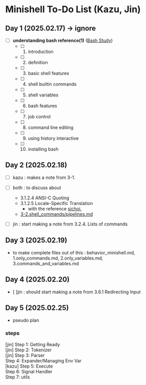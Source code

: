 # Minishell To‐Do List (Kazu, Jin)
## Day 1 (2025.02.17) -> ignore
- [ ] **understanding bash reference(1)**
  ([Bash Study](https://grizzly-touch-858.notion.site/minishell-483e1e34034f42f4b2afeb2ad4b989aa))
	- [ ] 1. introduction  
	- [ ] 2. definition  
	- [ ] 3. basic shell features  
	- [ ] 4. shell builtin commands  
	- [ ] 5. shell variables  
	- [ ] 6. bash features  
	- [ ] 7. job control  
	- [ ] 8. command line editing  
	- [ ] 9. using history interactive  
	- [ ] 10. installing bash  


## Day 2 (2025.02.18)
- [ ] kazu : makes a note from 3-1.
- [ ] both : to discuss about
	- 3.1.2.4 ANSI-C Quoting
	- 3.1.2.5 Locale-Specific Translation
		- with the reference [sichoi.](https://www.sichoi.dev/e418953d-7393-49c0-91a3-8d562ba9a467)
	- [3-2.shell_commands/pipelines.md](../3-2.shell_commands/pipelines.md)
- [ ] jin : start making a note from 3.2.4. Lists of commands


## Day 3 (2025.02.19)
- to make complete files out of this : behavior_minishell.md, 1.only_commands.md, 2.only_variables.md, 3.commands_and_variables.md

## Day 4 (2025.02.20)
- [ ]jin : should start making a note from 3.6.1 Redirecting Input

## Day 5 (2025.02.25)

- pseudo plan

### steps
[jin] Step 1: Getting Ready  
[jin] Step 2: Tokenizer  
[jin] Step 3: Parser  
Step 4: Expander/Managing Env Var  
[kazu] Step 5: Execute  
Step 6: Signal Handler  
Step 7: utils  
